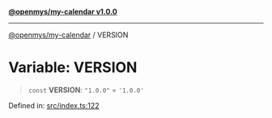 [**@openmys/my-calendar v1.0.0**](../README.md)

***

[@openmys/my-calendar](../globals.md) / VERSION

# Variable: VERSION

> `const` **VERSION**: `"1.0.0"` = `'1.0.0'`

Defined in: [src/index.ts:122](https://github.com/openmys/my-calendar/blob/96ebce4306bfb6a4ab4c4297a9b422c56933c5da/src/index.ts#L122)
